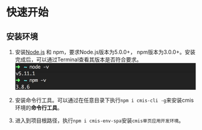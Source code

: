 # 快速开始

## 安装环境
1. 安装[Node.js](https://nodejs.org/) 和 npm，要求Node.js版本为5.0.0+， npm版本为3.0.0+。安装完成后，可以通过Terminal查看其版本是否符合要求。
  ![Node.js环境](6885F224-FC6C-4EEA-A7F8-A10D9BA3FA5B.png)

2. 安装命令行工具。可以通过在任意目录下执行```npm i cmis-cli -g```来安装cmis环境的**命令行工具**。

3. 进入到项目根路径，执行```npm i cmis-env-spa```安装```cmis单页应用开发环境```。